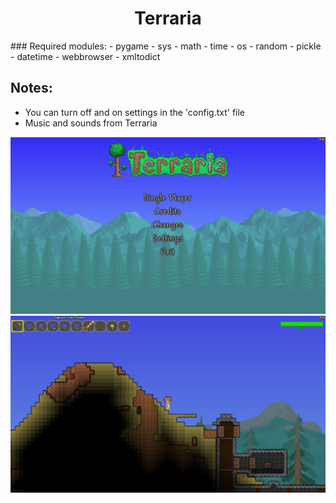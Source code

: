 <h1 align="center">Terraria</h1>
### Required modules: 
- pygame
- sys
- math
- time
- os
- random
- pickle
- datetime
- webbrowser
- xmltodict

## Notes:
- You can turn off and on settings in the 'config.txt' file
- Music and sounds from Terraria

![Alt text](/res/images/readme/menu_screen.png?raw=true "Menu Screen")
![Alt text](/res/images/readme/gameplay.png?raw=true "Gameplay")
